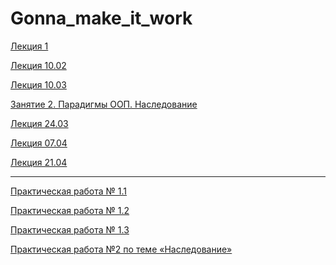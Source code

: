 # Gonna_make_it_work

[Лекция 1](https://colab.research.google.com/drive/1jrMUHw0EVJpr6FbPEDKW3kH3koBSGt8V)

[Лекция 10.02](https://colab.research.google.com/drive/1D83Vwcnyp-1ZzU7uMyzHQwJoqDnN6kLi)

[Лекция 10.03](https://colab.research.google.com/drive/1SWAxsSOBgxlCpTg66Mb2pcQHTE_AbJyI#scrollTo=TkTGKpbUas2i)

[Занятие 2. Парадигмы ООП. Наследование](https://colab.research.google.com/drive/1QFQjgzWbJSLW6HujJPR9-y_hpNHap6Xc#scrollTo=rbnudMuZfGsC)

[Лекция 24.03](https://colab.research.google.com/drive/1SKYqdEzkb1d9i1N6mj6h9MwObJwrtNfw#scrollTo=dwYlaOkSgrdv)

[Лекция 07.04]()

[Лекция 21.04]()

-------------------------------------------------------------------------------------

[Практическая работа № 1.1](https://colab.research.google.com/drive/1WRS6xiJhoGZ1zarfJZtF7UXkkuDtBJXE)

[Практическая работа № 1.2](https://colab.research.google.com/drive/1AkrgZ1LFp5GfL4CPiatFKO7cu9EI5Nre)

[Практическая работа № 1.3](https://colab.research.google.com/drive/1KWtSIq1xaZkRQop5VR0tTXvs4tEYz2u4#scrollTo=bLHUtVckWUpC)

[Практическая работа №2 по теме «Наследование»](https://colab.research.google.com/drive/1xPdDUblEX8wLd3tUv3lDrHM977-7HuMS#scrollTo=y3QzLFOP-Ez3)
